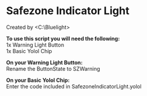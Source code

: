 # Safezone Indicator Light
Created by <C:\Bluelight>  
  
**To use this script you will need the following:**   
1x Warning Light Button  
1x Basic Yolol Chip  
  
**On your Warning Light Button:**  
Rename the ButtonState to SZWarning  
  
**On your Basic Yolol Chip:**  
Enter the code included in SafezoneIndicatorLight.yolol  

